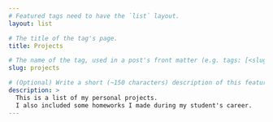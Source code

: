 ```yaml
---
# Featured tags need to have the `list` layout.
layout: list

# The title of the tag's page.
title: Projects

# The name of the tag, used in a post's front matter (e.g. tags: [<slug>]).
slug: projects

# (Optional) Write a short (~150 characters) description of this featured tag.
description: >
  This is a list of my personal projects.
  I also included some homeworks I made during my student's career.
---
```

